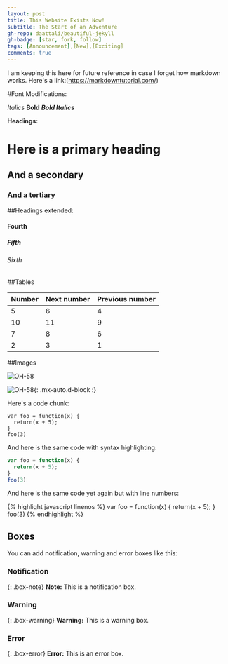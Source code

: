 ```yaml
---
layout: post
title: This Website Exists Now!
subtitle: The Start of an Adventure
gh-repo: daattali/beautiful-jekyll
gh-badge: [star, fork, follow]
tags: [Announcement],[New],[Exciting]
comments: true
---
```


I am keeping this here for future reference in case I forget how markdown works.  Here's a link:(https://markdowntutorial.com/)

#Font Modifications:

*Italics*
**Bold**
***Bold Italics***

**Headings:**

# Here is a primary heading
## And a secondary
### And a tertiary

##Headings extended:

#### Fourth
##### Fifth
###### Sixth

##Tables

| Number | Next number | Previous number |
| :------ |:--- | :--- |
| 5 | 6 | 4 |
| 10 | 11 | 9 |
| 7 | 8 | 6 |
| 2 | 3 | 1 |

##Images

![OH-58](https://www.airforce-technology.com/wp-content/uploads/sites/6/2017/11/kiowe.jpg)

![OH-58](https://fullfatthings-keyaero.b-cdn.net/sites/keyaero/files/inline-images/01A%20CroatiaKiowas.jpg){: .mx-auto.d-block :}

Here's a code chunk:

~~~
var foo = function(x) {
  return(x + 5);
}
foo(3)
~~~

And here is the same code with syntax highlighting:

```javascript
var foo = function(x) {
  return(x + 5);
}
foo(3)
```

And here is the same code yet again but with line numbers:

{% highlight javascript linenos %}
var foo = function(x) {
  return(x + 5);
}
foo(3)
{% endhighlight %}

## Boxes
You can add notification, warning and error boxes like this:

### Notification

{: .box-note}
**Note:** This is a notification box.

### Warning

{: .box-warning}
**Warning:** This is a warning box.

### Error

{: .box-error}
**Error:** This is an error box.
